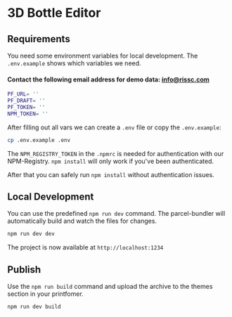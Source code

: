 # 3D Bottle Editor

## Requirements

You need some environment variables for local development. The `.env.example` shows which variables we need.
#### Contact the following email address for demo data: info@rissc.com

```bash
PF_URL= ''
PF_DRAFT= ''
PF_TOKEN= ''
NPM_TOKEN= ''
```
After filling out all vars we can create a `.env` file or copy the `.env.example`:

```bash
cp .env.example .env 
```
The `NPM_REGISTRY_TOKEN` in the `.npmrc` is needed for authentication with our NPM-Registry. `npm install` will only work if you've been authenticated.

After that you can safely run `npm install` without authentication issues.



## Local Development 
You can use the predefined `npm run dev` command. The parcel-bundler will automatically build and watch the files for changes.

```bash
npm run dev dev
```
The project is now available at `http://localhost:1234`   

## Publish
Use the `npm run build` command and upload the archive to the themes section in your printfomer.

```bash
npm run dev build
```